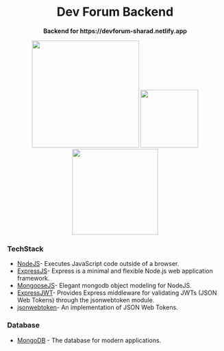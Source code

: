<div align="center">
    <h1>Dev Forum Backend</h1>
    <p>
        <b>Backend for https://devforum-sharad.netlify.app</b>
    </p>
    <img src="https://forthebadge.com/images/badges/powered-by-responsibility.svg" width="250">
    <img src="https://forthebadge.com/images/badges/built-with-love.svg" width="135">
    <img src="https://forthebadge.com/images/badges/made-with-javascript.svg" width="200">

</div>

### TechStack

- [NodeJS](https://nodejs.org/en/)- Executes JavaScript code outside of a browser.
- [ExpressJS](http://expressjs.com/)- Express is a minimal and flexible Node.js web application framework.
- [MongooseJS](https://mongoosejs.com/)- Elegant mongodb object modeling for NodeJS.
- [ExpressJWT](https://www.npmjs.com/package/express-jwt)- Provides Express middleware for validating JWTs (JSON Web Tokens) through the jsonwebtoken module.
- [jsonwebtoken](https://www.npmjs.com/package/jsonwebtoken)- An implementation of JSON Web Tokens.

### Database
- [MongoDB](https://www.mongodb.com/) - The database for modern applications.
